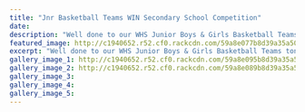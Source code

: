 ```yaml
---
title: "Jnr Basketball Teams WIN Secondary School Competition"
date: 
description: "Well done to our WHS Junior Boys & Girls Basketball Teams tonight (Friday 25 August) winning the final in the Secondary School Competition..."
featured_image: http://c1940652.r52.cf0.rackcdn.com/59a8e077b8d39a35a500051e/Boys--Girls-winning-teams.jpg
excerpt: "Well done to our WHS Junior Boys & Girls Basketball Teams tonight (Friday 25 August) winning the final in the Secondary School Competition."
gallery_image_1: http://c1940652.r52.cf0.rackcdn.com/59a8e095b8d39a35a5000522/Winning-Girls.jpg
gallery_image_2: http://c1940652.r52.cf0.rackcdn.com/59a8e089b8d39a35a5000520/winning-boys-August-2017.jpg
gallery_image_3: 
gallery_image_4: 
gallery_image_5: 
---
```

